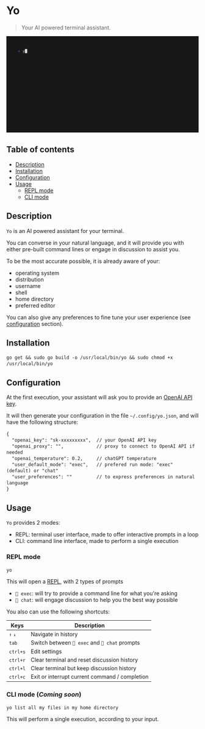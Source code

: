 # Yo

> Your AI powered terminal assistant.

![Demo](doc/demo.gif)

## Table of contents

<!-- TOC -->
* [Description](#description)
* [Installation](#installation)
* [Configuration](#configuration)
* [Usage](#usage)
  * [REPL mode](#repl-mode)
  * [CLI mode](#cli-mode)
<!-- TOC -->

## Description

`Yo` is an AI powered assistant for your terminal.

You can converse in your natural language, and it will provide you with either pre-built command lines or engage in discussion to assist you.

To be the most accurate possible, it is already aware of your:
- operating system
- distribution
- username
- shell
- home directory
- preferred editor

You can also give any preferences to fine tune your user experience (see [configuration](#configuration) section).

## Installation

```shell
go get && sudo go build -o /usr/local/bin/yo && sudo chmod +x /usr/local/bin/yo
```

## Configuration

At the first execution, your assistant will ask you to provide an [OpenAI API key](https://platform.openai.com/account/api-keys).

It will then generate your configuration in the file `~/.config/yo.json`, and will have the following structure:

```JS
{
  "openai_key": "sk-xxxxxxxxx",  // your OpenAI API key
  "openai_proxy": "",            // proxy to connect to OpenAI API if needed
  "openai_temperature": 0.2,     // chatGPT temperature
  "user_default_mode": "exec",   // prefered run mode: "exec" (default) or "chat"
  "user_preferences": ""         // to express preferences in natural language
}
```

## Usage

`Yo` provides 2 modes:
- REPL: terminal user interface, made to offer interactive prompts in a loop
- CLI: command line interface, made to perform a single execution

### REPL mode

```shell
yo
```

This will open a [REPL](https://en.wikipedia.org/wiki/Read%E2%80%93eval%E2%80%93print_loop), with 2 types of prompts

- `🚀 exec`: will try to provide a command line for what you're asking
- `💬 chat`: will engage discussion to help you the best way possible

You also can use the following shortcuts:

| Keys     | Description                                    |
|----------|------------------------------------------------|
| `↑` `↓`  | Navigate in history                            |
| `tab`    | Switch between `🚀 exec` and `💬 chat` prompts |
| `ctrl+s` | Edit settings                                  |
| `ctrl+r` | Clear terminal and reset discussion history    |
| `ctrl+l` | Clear terminal but keep discussion history     |
| `ctrl+c` | Exit or interrupt current command / completion |


### CLI mode (*Coming soon*)

```shell
yo list all my files in my home directory
```

This will perform a single execution, according to your input.

